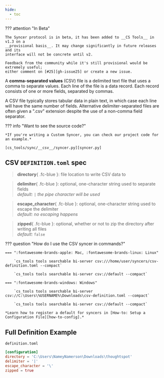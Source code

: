 ```yaml
---
hide:
  - toc
---
```


??? attention "In Beta"

    The Syncer protocol is in beta, it has been added to __CS Tools__ in v1.3 on a
    __provisional basis__. It may change significantly in future releases and its
    interface will not be concrete until v2.

    Feedback from the community while it's still provisional would be extremely useful;
    either comment on [#25][gh-issue25] or create a new issue.

A __comma-separated values__ (CSV) file is a delimited text file that uses a comma to separate values. Each line of the file is a data record. Each record consists of one or more fields, separated by commas.

A CSV file typically stores tabular data in plain text, in which case each line will have the same number of fields. Alternative delimiter-separated files are often given a ".csv" extension despite the use of a non-comma field separator.

??? info "Want to see the source code?"
    
    *If you're writing a Custom Syncer, you can check our project code for an example.*

    [cs_tools/sync/__csv__/syncer.py][syncer.py]


## CSV `DEFINITION.toml` spec

> __directory__{ .fc-blue }: file location to write CSV data to

> __delimiter__{ .fc-blue }: <span class=fc-coral>optional</span>, one-character string used to separate fields
<br/>*<span class=fc-mint>default</span>:* `|` *the pipe character will be used*

> __escape_character__{ .fc-blue }: <span class=fc-coral>optional</span>, one-character string used to escape the delimiter
<br/>*<span class=fc-mint>default</span>: no escaping happens*

> __zipped__{ .fc-blue }: <span class=fc-coral>optional</span>, whether or not to zip the directory after writing all files
<br/>*<span class=fc-mint>default</span>:* `false`


??? question "How do I use the CSV syncer in commands?"

    === ":fontawesome-brands-apple: Mac, :fontawesome-brands-linux: Linux"

        `cs_tools tools searchable bi-server csv:///home/user/syncers/csv-definition.toml --compact`

        `cs_tools tools searchable bi-server csv://default --compact`

    === ":fontawesome-brands-windows: Windows"

        `cs_tools tools searchable bi-server csv://C:\Users\%USERNAME%\Downloads\csv-definition.toml --compact`

        `cs_tools tools searchable bi-server csv://default --compact`

    *Learn how to register a default for syncers in [How-to: Setup a Configuration File][how-to-config].*


## Full Definition Example

`definition.toml`
```toml
[configuration]
directory = 'C:\Users\NameyNamerson\Downloads\thoughtspot'
delimiter = '|'
escape_character = '\'
zipped = true
```

[gh-issue25]: https://github.com/thoughtspot/cs_tools/issues/25
[syncer.py]: https://github.com/thoughtspot/cs_tools/blob/master/cs_tools/sync/csv/syncer.py
[how-to-config]: ../how-to/configuration-file.md
